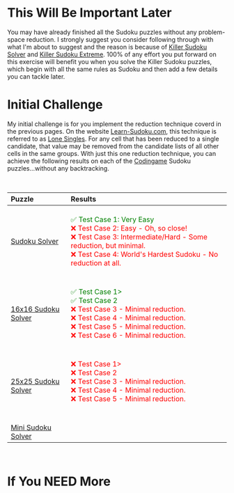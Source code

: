 # This Will Be Important Later

You may have already finished all the Sudoku puzzles without any problem-space reduction. I strongly suggest you consider following through with what I'm about to suggest and the reason is because of [Killer Sudoku Solver](https://www.codingame.com/training/medium/killer-sudoku-solver) and [Killer Sudoku Extreme](https://www.codingame.com/training/hard/killer-sudoku-extreme-challenge). 100% of any effort you put forward on this exercise will benefit you when you solve the Killer Sudoku puzzles, which begin with all the same rules as Sudoku and then add a few details you can tackle later.

# Initial Challenge

My initial challenge is for you implement the reduction technique coverd in the previous pages. On the website [Learn-Sudoku.com](https://learn-sudoku.com), this technique is referred to as [Lone Singles](https://learn-sudoku.com/lone-singles.html). For any cell that has been reduced to a single candidate, that value may be removed from the candidate lists of all other cells in the same groups. With just this one reduction technique, you can achieve the following results on each of the [Codingame](https://www.codingame.com/) Sudoku puzzles...without any backtracking.

<BR>

| Puzzle | Results                                |
|:--|:------------------------------------------------------------------|
|[Sudoku Solver](https://www.codingame.com/training/medium/sudoku-solver)|<BR><span style="color:green">✅ Test Case 1: Very Easy</span><BR><span style="color:red">❌ Test Case 2: Easy - Oh, so close!<BR>❌ Test Case 3: Intermediate/Hard - Some reduction, but minimal.<BR>❌ Test Case 4: World's Hardest Sudoku - No reduction at all.<BR><BR></span>|
|[16x16 Sudoku Solver](https://www.codingame.com/training/medium/16x16-sudoku)|<BR><span style="color:green">✅ Test Case 1><BR>✅ Test Case 2</span><BR><span style="color:red">❌ Test Case 3 - Minimal reduction.<BR>❌ Test Case 4 - Minimal reduction.<BR>❌ Test Case 5 - Minimal reduction.<BR>❌ Test Case 6 - Minimal reduction.<BR><BR></span>|
|[25x25 Sudoku Solver](https://www.codingame.com/training/expert/25x25-sudoku)|<BR><span style="color:red">❌ Test Case 1><BR>❌ Test Case 2<BR>❌ Test Case 3 - Minimal reduction.<BR>❌ Test Case 4 - Minimal reduction.<BR>❌ Test Case 5 - Minimal reduction.<BR><BR><BR></span>|
|[Mini Sudoku Solver](https://www.codingame.com/training/hard/mini-sudoku-solver)||<BR><span style="color:green">✅ Test Case 1><BR>✅ Test Case 2</span><BR>✅ Test Case 3<BR>✅ Test Case 4<BR><BR></span>| 
<BR>



# If You NEED More
